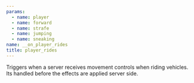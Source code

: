 ```yaml
---
params:
  - name: player
  - name: forward
  - name: strafe
  - name: jumping
  - name: sneaking
name: __on_player_rides
title: player_rides
---
```


Triggers when a server receives movement controls when riding vehicles. Its
handled before the effects are applied server side.
